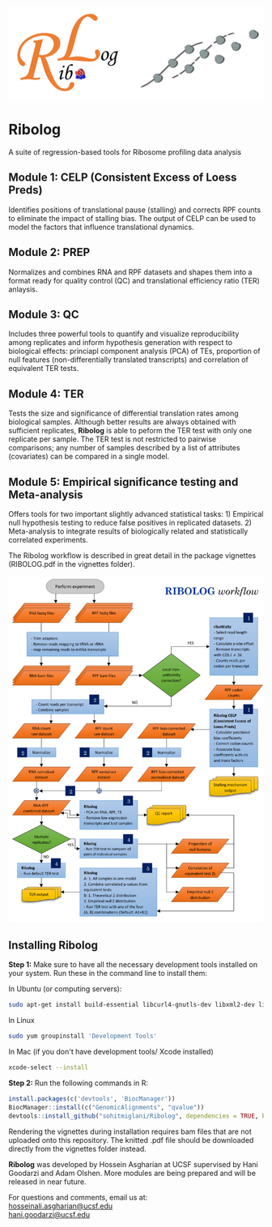 ![Logo-r](https://github.com/Goodarzilab/Ribolog/blob/master/vignettes/Logo3.png)

# Ribolog
A suite of regression-based tools for Ribosome profiling data analysis

## Module 1: CELP (Consistent Excess of Loess Preds) 
Identifies positions of translational pause (stalling) 
and corrects RPF counts to eliminate the impact of stalling bias. The output of CELP can be used to model the
factors that influence translational dynamics. 

## Module 2: PREP 
Normalizes and combines RNA and RPF datasets and shapes them into a format ready for quality control (QC) and translational
efficiency ratio (TER) anlaysis. 

## Module 3: QC 
Includes three powerful tools to quantify and visualize reproducibility among replicates and inform hypothesis generation with respect to biological effects: 
princiapl component analysis (PCA) of TEs, proportion of null features (non-differentially translated transcripts)
and correlation of equivalent TER tests. 

## Module 4: TER 
Tests the size and significance of differential translation
rates among biological samples. Although better results are always obtained with sufficient replicates, __Ribolog__ is able to peform the TER test with only one replicate per sample. The TER test is not restricted to pairwise comparisons; any number of samples described by a list of attributes (covariates) can be compared in a single model. 

## Module 5: Empirical significance testing and Meta-analysis
Offers tools for two important slightly advanced statistical tasks: 1) Empirical null hypothesis testing to reduce false positives in replicated datasets. 
2) Meta-analysis to integrate 
results of biologically related and statistically correlated experiments.

The Ribolog workflow is described in great detail in the package vignettes (RIBOLOG.pdf in the vignettes folder). 

![Logo-r](https://github.com/Goodarzilab/Ribolog/blob/master/vignettes/Ribolog_workflow.v5.png)

## Installing Ribolog

<b> Step 1:</b> Make sure to have all the necessary development tools installed on your system. Run these in the command line to install them: <br/>

In Ubuntu (or computing servers):
```sh
sudo apt-get install build-essential libcurl4-gnutls-dev libxml2-dev libssl-dev libz-dev libbz2-dev liblzma-dev
```

In Linux
```sh
sudo yum groupinstall 'Development Tools'
```

In Mac (if you don't have development tools/ Xcode installed)
```sh
xcode-select --install
```

<b> Step 2:</b>  Run the following commands in R:

```R
install.packages(c('devtools', 'BiocManager'))
BiocManager::install(c("GenomicAlignments", "qvalue"))
devtools::install_github("sohitmiglani/Ribolog", dependencies = TRUE, build_vignettes = FALSE, build_manual = FALSE)
```

Rendering the vignettes during installation requires bam files that are not uploaded onto this repository. The knitted .pdf file should be downloaded directly from the vignettes folder instead.

__Ribolog__ was developed by Hossein Asgharian at UCSF supervised by Hani Goodarzi and Adam Olshen. More modules are being prepared and will be released in near future.

For questions and comments, email us at:  
hosseinali.asgharian@ucsf.edu  
hani.goodarzi@ucsf.edu


